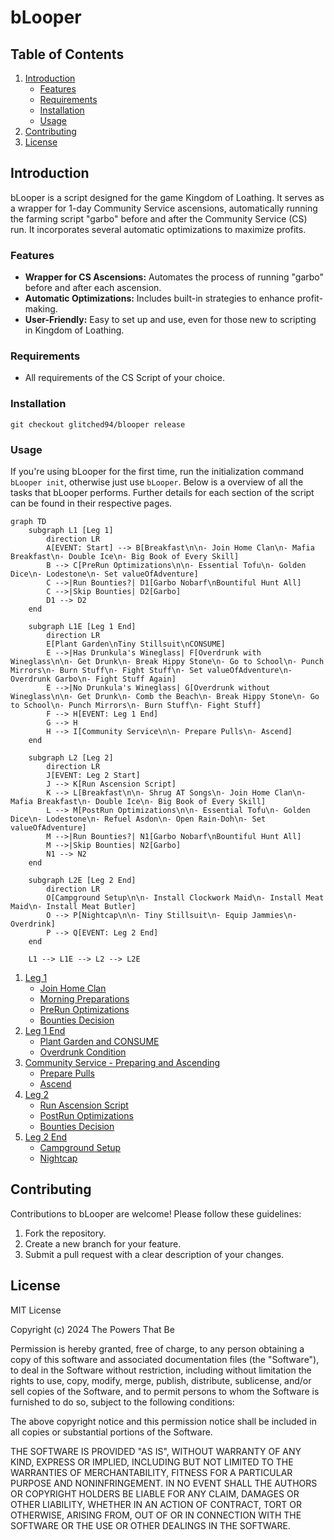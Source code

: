 # bLooper

## Table of Contents

1. [Introduction](#introduction)
   - [Features](#features)
   - [Requirements](#requirements)
   - [Installation](#installation)
   - [Usage](#usage)
2. [Contributing](#contributing)
3. [License](#license)

## Introduction

bLooper is a script designed for the game Kingdom of Loathing. It serves as a wrapper for 1-day Community Service ascensions, automatically running the farming script "garbo" before and after the Community Service (CS) run. It incorporates several automatic optimizations to maximize profits.

### Features

- **Wrapper for CS Ascensions:** Automates the process of running "garbo" before and after each ascension.
- **Automatic Optimizations:** Includes built-in strategies to enhance profit-making.
- **User-Friendly:** Easy to set up and use, even for those new to scripting in Kingdom of Loathing.

### Requirements

- All requirements of the CS Script of your choice.

### Installation

```
git checkout glitched94/blooper release
```

### Usage

If you're using bLooper for the first time, run the initialization command `bLooper init`, otherwise just use `bLooper`.
Below is a overview of all the tasks that bLooper performs. Further details for each section of the script can be found in their respective pages.

```mermaid
graph TD
    subgraph L1 [Leg 1]
        direction LR
        A[EVENT: Start] --> B[Breakfast\n\n- Join Home Clan\n- Mafia Breakfast\n- Double Ice\n- Big Book of Every Skill]
        B --> C[PreRun Optimizations\n\n- Essential Tofu\n- Golden Dice\n- Lodestone\n- Set valueOfAdventure]
        C -->|Run Bounties?| D1[Garbo Nobarf\nBountiful Hunt All]
        C -->|Skip Bounties| D2[Garbo]
        D1 --> D2
    end

    subgraph L1E [Leg 1 End]
        direction LR
        E[Plant Garden\nTiny Stillsuit\nCONSUME]
        E -->|Has Drunkula's Wineglass| F[Overdrunk with Wineglass\n\n- Get Drunk\n- Break Hippy Stone\n- Go to School\n- Punch Mirrors\n- Burn Stuff\n- Fight Stuff\n- Set valueOfAdventure\n- Overdrunk Garbo\n- Fight Stuff Again]
        E -->|No Drunkula's Wineglass| G[Overdrunk without Wineglass\n\n- Get Drunk\n- Comb the Beach\n- Break Hippy Stone\n- Go to School\n- Punch Mirrors\n- Burn Stuff\n- Fight Stuff]
        F --> H[EVENT: Leg 1 End]
        G --> H
        H --> I[Community Service\n\n- Prepare Pulls\n- Ascend]
    end

    subgraph L2 [Leg 2]
        direction LR
        J[EVENT: Leg 2 Start]
        J --> K[Run Ascension Script]
        K --> L[Breakfast\n\n- Shrug AT Songs\n- Join Home Clan\n- Mafia Breakfast\n- Double Ice\n- Big Book of Every Skill]
        L --> M[PostRun Optimizations\n\n- Essential Tofu\n- Golden Dice\n- Lodestone\n- Refuel Asdon\n- Open Rain-Doh\n- Set valueOfAdventure]
        M -->|Run Bounties?| N1[Garbo Nobarf\nBountiful Hunt All]
        M -->|Skip Bounties| N2[Garbo]
        N1 --> N2
    end

    subgraph L2E [Leg 2 End]
        direction LR
        O[Campground Setup\n\n- Install Clockwork Maid\n- Install Meat Maid\n- Install Meat Butler]
        O --> P[Nightcap\n\n- Tiny Stillsuit\n- Equip Jammies\n- Overdrink]
        P --> Q[EVENT: Leg 2 End]
    end

    L1 --> L1E --> L2 --> L2E
```

1. [Leg 1](/docs/leg1.md)
   - [Join Home Clan](/docs/leg1.md#join-home-clan)
   - [Morning Preparations](/docs/leg1.md#morning-preparations)
   - [PreRun Optimizations](/docs/leg1.md#prerun-optimizations)
   - [Bounties Decision](/docs/leg1.md#bounties-decision)
2. [Leg 1 End](/docs/leg1end.md)
   - [Plant Garden and CONSUME](/docs/leg1end.md#plant-garden-and-consume)
   - [Overdrunk Condition](/docs/leg1end.md#overdrunk-condition)
3. [Community Service - Preparing and Ascending](/docs/community-service.md)
   - [Prepare Pulls](/docs/community-service.md#prepare-pulls)
   - [Ascend](/docs/community-service.md#ascend)
4. [Leg 2](/docs/leg2.md)
   - [Run Ascension Script](/docs/leg2.md#run-ascension-script)
   - [PostRun Optimizations](/docs/leg2.md#postrun-optimizations)
   - [Bounties Decision](/docs/leg2.md#bounties-decision)
5. [Leg 2 End](/docs/leg2end.md)
   - [Campground Setup](/docs/leg2-end.md#campground-setup)
   - [Nightcap](/docs/leg2-end.md#nightcap)

## Contributing

Contributions to bLooper are welcome! Please follow these guidelines:

1. Fork the repository.
2. Create a new branch for your feature.
3. Submit a pull request with a clear description of your changes.

## License

MIT License

Copyright (c) 2024 The Powers That Be

Permission is hereby granted, free of charge, to any person obtaining a copy
of this software and associated documentation files (the "Software"), to deal
in the Software without restriction, including without limitation the rights
to use, copy, modify, merge, publish, distribute, sublicense, and/or sell
copies of the Software, and to permit persons to whom the Software is
furnished to do so, subject to the following conditions:

The above copyright notice and this permission notice shall be included in all
copies or substantial portions of the Software.

THE SOFTWARE IS PROVIDED "AS IS", WITHOUT WARRANTY OF ANY KIND, EXPRESS OR
IMPLIED, INCLUDING BUT NOT LIMITED TO THE WARRANTIES OF MERCHANTABILITY,
FITNESS FOR A PARTICULAR PURPOSE AND NONINFRINGEMENT. IN NO EVENT SHALL THE
AUTHORS OR COPYRIGHT HOLDERS BE LIABLE FOR ANY CLAIM, DAMAGES OR OTHER
LIABILITY, WHETHER IN AN ACTION OF CONTRACT, TORT OR OTHERWISE, ARISING FROM,
OUT OF OR IN CONNECTION WITH THE SOFTWARE OR THE USE OR OTHER DEALINGS IN THE
SOFTWARE.
